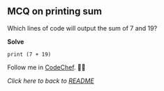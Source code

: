 ## MCQ on printing sum
Which lines of code will output the sum of 7 and 19?

**Solve**

`print (7 + 19)`

Follow me in [CodeChef](https://www.codechef.com/users/tower_boat_88). :cook:

_Click here to back to [README](/README.md)_


